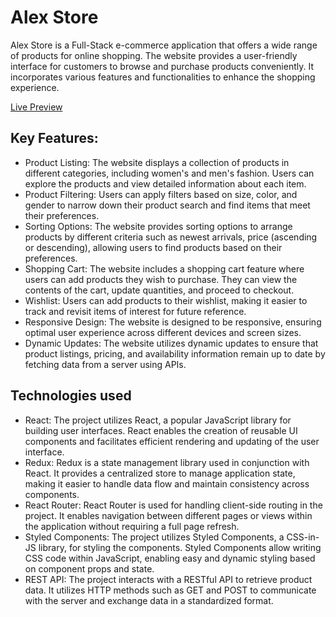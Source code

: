 # Alex Store

Alex Store is a Full-Stack e-commerce application that offers a wide range of products for online shopping. The website provides a user-friendly interface for customers to browse and purchase products conveniently. It incorporates various features and functionalities to enhance the shopping experience.

<a href="https://alexvorobev.github.io/alex-store/">Live Preview</a>

## Key Features:
 - Product Listing: The website displays a collection of products in different categories, including women's and men's fashion. Users can explore the products and view detailed information about each item.
- Product Filtering: Users can apply filters based on size, color, and gender to narrow down their product search and find items that meet their preferences.
- Sorting Options: The website provides sorting options to arrange products by different criteria such as newest arrivals, price (ascending or descending), allowing users to find products based on their preferences.
- Shopping Cart: The website includes a shopping cart feature where users can add products they wish to purchase. They can view the contents of the cart, update quantities, and proceed to checkout.
- Wishlist: Users can add products to their wishlist, making it easier to track and revisit items of interest for future reference.
- Responsive Design: The website is designed to be responsive, ensuring optimal user experience across different devices and screen sizes.
- Dynamic Updates: The website utilizes dynamic updates to ensure that product listings, pricing, and availability information remain up to date by fetching data from a server using APIs.

## Technologies used
- React: The project utilizes React, a popular JavaScript library for building user interfaces. React enables the creation of reusable UI components and facilitates efficient rendering and updating of the user interface.
- Redux: Redux is a state management library used in conjunction with React. It provides a centralized store to manage application state, making it easier to handle data flow and maintain consistency across components.
- React Router: React Router is used for handling client-side routing in the project. It enables navigation between different pages or views within the application without requiring a full page refresh.
- Styled Components: The project utilizes Styled Components, a CSS-in-JS library, for styling the components. Styled Components allow writing CSS code within JavaScript, enabling easy and dynamic styling based on component props and state.
- REST API: The project interacts with a RESTful API to retrieve product data. It utilizes HTTP methods such as GET and POST to communicate with the server and exchange data in a standardized format.
